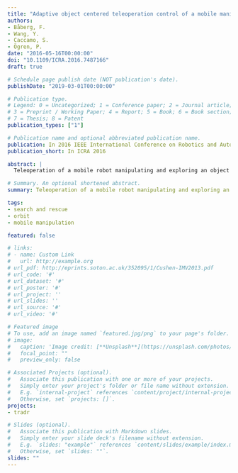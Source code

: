 ```yaml
---
title: "Adaptive object centered teleoperation control of a mobile manipulator"
authors:
- Båberg, F.
- Wang, Y.
- Caccamo, S.
- Ögren, P.
date: "2016-05-16T00:00:00"
doi: "10.1109/ICRA.2016.7487166"
draft: true

# Schedule page publish date (NOT publication's date).
publishDate: "2019-03-01T00:00:00"

# Publication type.
# Legend: 0 = Uncategorized; 1 = Conference paper; 2 = Journal article;
# 3 = Preprint / Working Paper; 4 = Report; 5 = Book; 6 = Book section;
# 7 = Thesis; 8 = Patent
publication_types: ["1"]

# Publication name and optional abbreviated publication name.
publication: In 2016 IEEE International Conference on Robotics and Automation (ICRA)
publication_short: In ICRA 2016

abstract: |
  Teleoperation of a mobile robot manipulating and exploring an object shares many similarities with the manipulation of virtual objects in a 3D design software such as AutoCAD. The user interfaces are however quite different, mainly for historical reasons. In this paper we aim to change that, and draw inspiration from the 3D design community to propose a teleoperation interface control mode that is identical to the ones being used to locally navigate the virtual viewpoint of most Computer Aided Design (CAD) softwares. The proposed mobile manipulator control framework thus allows the user to focus on the 3D objects being manipulated, using control modes such as orbit object and pan object, supported by data from the wrist mounted RGB-D sensor. The gripper of the robot performs the desired motions relative to the object, while the manipulator arm and base moves in a way that realizes the desired gripper motions. The system redundancies are exploited in order to take additional constraints, such as obstacle avoidance, into account, using a constraint based programming framework.

# Summary. An optional shortened abstract.
summary: Teleoperation of a mobile robot manipulating and exploring an object shares many similarities with the manipulation of virtual objects in a 3D design software such as AutoCAD.

tags:
- search and rescue
- orbit
- mobile manipulation

featured: false

# links:
# - name: Custom Link
#   url: http://example.org
# url_pdf: http://eprints.soton.ac.uk/352095/1/Cushen-IMV2013.pdf
# url_code: '#'
# url_dataset: '#'
# url_poster: '#'
# url_project: ''
# url_slides: ''
# url_source: '#'
# url_video: '#'

# Featured image
# To use, add an image named `featured.jpg/png` to your page's folder. 
# image:
#   caption: 'Image credit: [**Unsplash**](https://unsplash.com/photos/pLCdAaMFLTE)'
#   focal_point: ""
#   preview_only: false

# Associated Projects (optional).
#   Associate this publication with one or more of your projects.
#   Simply enter your project's folder or file name without extension.
#   E.g. `internal-project` references `content/project/internal-project/index.md`.
#   Otherwise, set `projects: []`.
projects:
- tradr

# Slides (optional).
#   Associate this publication with Markdown slides.
#   Simply enter your slide deck's filename without extension.
#   E.g. `slides: "example"` references `content/slides/example/index.md`.
#   Otherwise, set `slides: ""`.
slides: ""
---
```


<!-- {{% alert note %}}
Click the *Cite* button above to demo the feature to enable visitors to import publication metadata into their reference management software.
{{% /alert %}} -->

<!-- {{% alert note %}}
Click the *Slides* button above to demo Academic's Markdown slides feature.
{{% /alert %}} -->
<!-- 
Supplementary notes can be added here, including [code and math](https://sourcethemes.com/academic/docs/writing-markdown-latex/).
 -->
